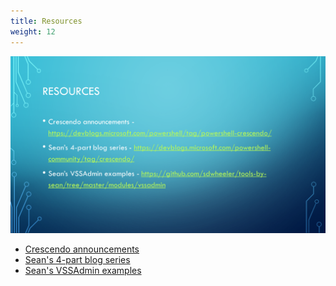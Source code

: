 ```yaml
---
title: Resources
weight: 12
---
```

<!-- markdownlint-disable MD041 -->
![Resources][01]

- [Crescendo announcements][03]
- [Sean's 4-part blog series][02]
- [Sean's VSSAdmin examples][04]

<!-- link references -->
[01]: ./slide12.png
[02]: https://devblogs.microsoft.com/powershell-community/tag/crescendo/
[03]: https://devblogs.microsoft.com/powershell/tag/powershell-crescendo/
[04]: https://github.com/sdwheeler/tools-by-sean/tree/master/modules/vssadmin
